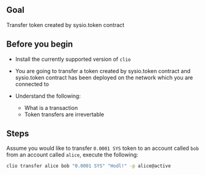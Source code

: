 ## Goal

Transfer token created by sysio.token contract

## Before you begin

* Install the currently supported version of `clio`

* You are going to transfer a token created by sysio.token contract and sysio.token contract has been deployed on the network which you are connected to

* Understand the following:
  * What is a transaction
  * Token transfers are irrevertable 

## Steps

Assume you would like to transfer `0.0001 SYS` token to an account called `bob` from an account called `alice`, execute the following:

```sh
clio transfer alice bob "0.0001 SYS" "Hodl!" -p alice@active
```
